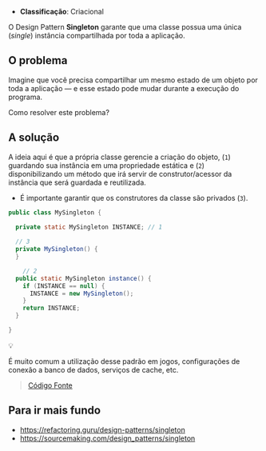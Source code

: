 - **Classificação**: Criacional

O Design Pattern **Singleton** garante que uma classe possua uma única (_single_) instância compartilhada por toda a aplicação.

## O problema

Imagine que você precisa compartilhar um mesmo estado de um objeto por toda a aplicação — e esse estado pode mudar durante a execução do programa.

Como resolver este problema?

## A solução

A ideia aqui é que a própria classe gerencie a criação do objeto, (`1`) guardando sua instância em uma propriedade estática e (`2`) disponibilizando um método que irá servir de construtor/acessor da instância que será guardada e reutilizada.

- É importante garantir que os construtores da classe são privados (`3`).

```java
public class MySingleton {

  private static MySingleton INSTANCE; // 1
	
  // 3
  private MySingleton() {
  }

	// 2
  public static MySingleton instance() {
    if (INSTANCE == null) {
      INSTANCE = new MySingleton();
    }
    return INSTANCE;
  }

}
```

<aside class="callout">
  <div class="icon">💡</div>
  <div class="content">
    <p>É muito comum a utilização desse padrão em jogos, configurações de conexão a banco de dados, serviços de cache, etc.</p>
  </div>
</aside>

> [Código Fonte](https://github.com/gustavo-flor/design-patterns-hands-on/tree/1ebb1acd4972a5a3a53c508d53f302968ff9ec09/src/main/java/com/github/gustavoflor/dpho/creational/singleton)

## Para ir mais fundo

- <https://refactoring.guru/design-patterns/singleton>
- <https://sourcemaking.com/design_patterns/singleton>